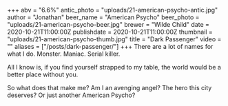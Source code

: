 +++
abv = "6.6%"
antic_photo = "uploads/21-american-psycho-antic.jpg"
author = "Jonathan"
beer_name = "American Psycho"
beer_photo = "uploads/21-american-psycho-beer.jpg"
brewer = "Wilde Child"
date = 2020-10-21T11:00:00Z
publishdate = 2020-10-21T11:00:00Z
thumbnail = "uploads/21-american-psycho-thumb.jpg"
title = "Dark Passenger"
video = ""
aliases = ["/posts/dark-passenger/"]
+++
There are a lot of names for what I do. Monster. Maniac. Serial killer. 

All I know is, if you find yourself strapped to my table, the world would be a better place without you.

So what does that make me? Am I an avenging angel? The hero this city deserves? Or just another American Psycho?